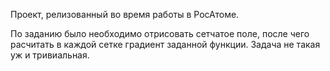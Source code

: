 Проект, релизованный во время работы в РосАтоме.

По заданию было необходимо отрисовать сетчатое поле, после чего расчитать в каждой сетке градиент заданной функции. Задача не такая уж и тривиальная.
